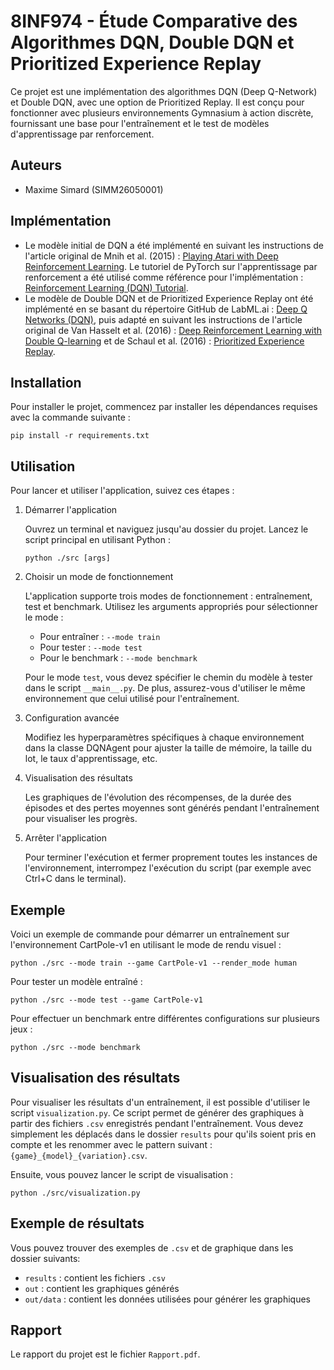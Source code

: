 # 8INF974 - Étude Comparative des Algorithmes DQN, Double DQN et Prioritized Experience Replay
Ce projet est une implémentation des algorithmes DQN (Deep Q-Network) et Double DQN, avec une option de Prioritized Replay. Il est conçu pour fonctionner avec plusieurs environnements Gymnasium à action discrète, fournissant une base pour l'entraînement et le test de modèles d'apprentissage par renforcement.

## Auteurs
- Maxime Simard (SIMM26050001)

## Implémentation
- Le modèle initial de DQN a été implémenté en suivant les instructions de l'article original de Mnih et al. (2015) : [Playing Atari with Deep Reinforcement Learning](https://arxiv.org/abs/1312.5602). Le tutoriel de PyTorch sur l'apprentissage par renforcement a été utilisé comme référence pour l'implémentation : [Reinforcement Learning (DQN) Tutorial](https://pytorch.org/tutorials/intermediate/reinforcement_q_learning.html).
- Le modèle de Double DQN et de Prioritized Experience Replay ont été implémenté en se basant du répertoire GitHub de LabML.ai : [Deep Q Networks (DQN)](https://nn.labml.ai/rl/dqn/index.html), puis adapté en suivant les instructions de l'article original de Van Hasselt et al. (2016) : [Deep Reinforcement Learning with Double Q-learning](https://arxiv.org/abs/1509.06461) et de Schaul et al. (2016) : [Prioritized Experience Replay](https://arxiv.org/abs/1511.05952).

## Installation
Pour installer le projet, commencez par installer les dépendances requises avec la commande suivante :

```
pip install -r requirements.txt
```

## Utilisation
Pour lancer et utiliser l'application, suivez ces étapes :

1. Démarrer l'application

    Ouvrez un terminal et naviguez jusqu'au dossier du projet. Lancez le script principal en utilisant Python :

    ```
    python ./src [args]
    ```

2. Choisir un mode de fonctionnement

    L'application supporte trois modes de fonctionnement : entraînement, test et benchmark. Utilisez les arguments appropriés pour sélectionner le mode :

   - Pour entraîner : `--mode train`
   - Pour tester : `--mode test`
   - Pour le benchmark : `--mode benchmark`

    Pour le mode `test`, vous devez spécifier le chemin du modèle à tester dans le script `__main__.py`. De plus, assurez-vous d'utiliser le même environnement que celui utilisé pour l'entraînement.

3. Configuration avancée

    Modifiez les hyperparamètres spécifiques à chaque environnement dans la classe DQNAgent pour ajuster la taille de mémoire, la taille du lot, le taux d'apprentissage, etc.

4. Visualisation des résultats

    Les graphiques de l'évolution des récompenses, de la durée des épisodes et des pertes moyennes sont générés pendant l'entraînement pour visualiser les progrès.

5. Arrêter l'application

    Pour terminer l'exécution et fermer proprement toutes les instances de l'environnement, interrompez l'exécution du script (par exemple avec Ctrl+C dans le terminal).

## Exemple
Voici un exemple de commande pour démarrer un entraînement sur l'environnement CartPole-v1 en utilisant le mode de rendu visuel :

```
python ./src --mode train --game CartPole-v1 --render_mode human
```

Pour tester un modèle entraîné :

```
python ./src --mode test --game CartPole-v1
```

Pour effectuer un benchmark entre différentes configurations sur plusieurs jeux :

```
python ./src --mode benchmark
```

## Visualisation des résultats
Pour visualiser les résultats d'un entraînement, il est possible d'utiliser le script `visualization.py`. Ce script permet de générer des graphiques à partir des fichiers `.csv` enregistrés pendant l'entraînement. Vous devez simplement les déplacés dans le dossier `results` pour qu'ils soient pris en compte et les renommer avec le pattern suivant : `{game}_{model}_{variation}.csv`.

Ensuite, vous pouvez lancer le script de visualisation :

```
python ./src/visualization.py
```

## Exemple de résultats
Vous pouvez trouver des exemples de `.csv` et de graphique dans les dossier suivants:
- `results` : contient les fichiers `.csv`
- `out` : contient les graphiques générés
- `out/data` : contient les données utilisées pour générer les graphiques

## Rapport
Le rapport du projet est le fichier `Rapport.pdf`.
